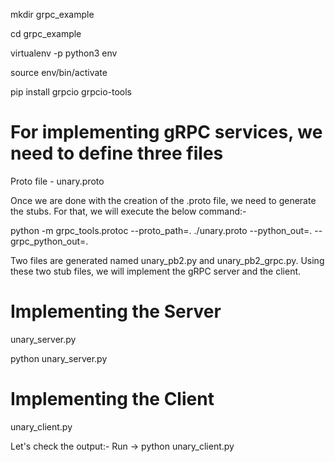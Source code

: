 mkdir grpc_example

cd grpc_example

virtualenv -p python3 env

source env/bin/activate

pip install grpcio grpcio-tools


# For implementing gRPC services, we need to define three files

Proto file -  unary.proto

Once we are done with the creation of the .proto file, we need to generate the stubs. For that, we will execute the below command:-

python -m grpc_tools.protoc --proto_path=. ./unary.proto --python_out=. --grpc_python_out=.


Two files are generated named unary_pb2.py and unary_pb2_grpc.py. Using these two stub files, we will implement the gRPC server and the client.

# Implementing the Server

unary_server.py

python unary_server.py

# Implementing the Client

unary_client.py

Let's check the output:-
Run ->
python unary_client.py 
